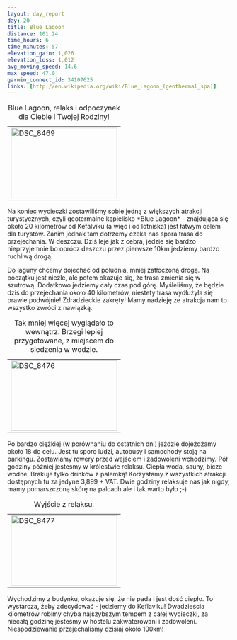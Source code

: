 ```yaml
---
layout: day_report
day: 20
title: Blue Lagoon
distance: 101.24
time_hours: 6
time_minutes: 57
elevation_gain: 1,026
elevation_loss: 1,012
avg_moving_speed: 14.6
max_speed: 47.0
garmin_connect_id: 34107625
links: [http://en.wikipedia.org/wiki/Blue_Lagoon_(geothermal_spa)]
---
```


<table class="image left">
  <caption>Blue Lagoon, relaks i odpoczynek dla Ciebie i Twojej Rodziny!</caption>
  <tr>
    <td>
      <a href="http://www.flickr.com/photos/michalbugno/4644401841/sizes/l" title="DSC_8469 by Michal Bugno, on Flickr"><img src="http://farm4.static.flickr.com/3416/4644401841_f0ab0a0179_m.jpg" width="240" height="159" alt="DSC_8469" /></a>
    </td>
  </tr>
</table>
Na koniec wycieczki zostawiliśmy sobie jedną z większych atrakcji turystycznych,
czyli geotermalne kąpielisko *Blue Lagoon* - znajdująca się około 20 kilometrów
od Kefalviku (a więc i od lotniska) jest łatwym celem dla turystów. Zanim jednak
tam dotrzemy czeka nas spora trasa do przejechania. W deszczu. Dziś leje jak z
cebra, jedzie się bardzo nieprzyjemnie bo oprócz deszczu przez pierwsze 10km
jedziemy bardzo ruchliwą drogą.

Do laguny chcemy dojechać od południa, mniej zatłoczoną drogą. Na początku jest
nieźle, ale potem okazuje się, że trasa zmienia się w szutrową. Dodatkowo
jedziemy cały czas pod górę. Myśleliśmy, że będzie dziś do przejechania około 40
kilometrów, niestety trasa wydłużyła się prawie podwójnie! Zdradzieckie zakręty!
Mamy nadzieję że atrakcja nam to wszystko zwróci z nawiązką.

<table class="image left">
  <caption>Tak mniej więcej wyglądało to wewnątrz. Brzegi lepiej przygotowane,
  z miejscem do siedzenia w wodzie.</caption>
  <tr>
    <td>
      <a href="http://www.flickr.com/photos/michalbugno/4644403229/sizes/l" title="DSC_8476 by Michal Bugno, on Flickr"><img src="http://farm4.static.flickr.com/3377/4644403229_fa301e3799_m.jpg" width="240" height="159" alt="DSC_8476" /></a>
    </td>
  </tr>
</table>
Po bardzo ciężkiej (w porównaniu do ostatnich dni) jeździe dojeżdżamy około 18
do celu. Jest tu sporo ludzi, autobusy i samochody stoją na parkingu. Zostawiamy
rowery przed wejściem i zadowoleni wchodzimy. Pół godziny później jesteśmy w
królestwie relaksu. Ciepła woda, sauny, bicze wodne. Brakuje tylko drinków z
palemką! Korzystamy z wszystkich atrakcji dostępnych tu za jedyne 3,899 + VAT.
Dwie godziny relaksuje nas jak nigdy, mamy pomarszczoną skórę na palcach ale i
tak warto było ;-)
<table class="image right">
  <caption>Wyjście z relaksu.</caption>
  <tr>
    <td>
      <a href="http://www.flickr.com/photos/michalbugno/4645019744/sizes/l" title="DSC_8477 by Michal Bugno, on Flickr"><img src="http://farm5.static.flickr.com/4010/4645019744_b29d141ed4_m.jpg" width="240" height="159" alt="DSC_8477" /></a>
    </td>
  </tr>
</table>

Wychodzimy z budynku, okazuje się, że nie pada i jest dość ciepło. To wystarcza,
żeby zdecydować - jedziemy do Keflaviku! Dwadzieścia kilometrów robimy chyba
najszybszym tempem z całej wycieczki, za niecałą godzinę jesteśmy w hostelu
zakwaterowani i zadowoleni. Niespodziewanie przejechaliśmy dzisiaj około 100km!
